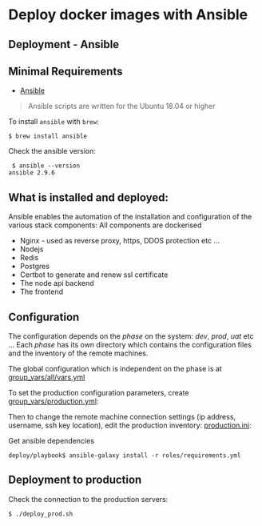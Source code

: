 # Deploy docker images with Ansible

## Deployment - Ansible

## Minimal Requirements

* [Ansible](http://www.ansible.com/)

> Ansible scripts are written for the Ubuntu 18.04 or higher

To install `ansible` with `brew`:

```text
$ brew install ansible
```

Check the ansible version:

```text
 $ ansible --version
ansible 2.9.6
```

## What is installed and deployed:

Ansible enables the automation of the installation and configuration of the various stack components: All components are dockerised

* Nginx - used as reverse proxy, https, DDOS protection etc ...
* Nodejs
* Redis
* Postgres
* Certbot to generate and renew ssl certificate
* The node api backend
* The frontend

## Configuration

The configuration depends on the _phase_ on the system: _dev_, _prod_, _uat_ etc ... Each _phase_ has its own directory which contains the configuration files and the inventory of the remote machines.

The global configuration which is independent on the phase is at [group\_vars/all/vars.yml](https://github.com/FredericHeem/starhackit/tree/8096c83cbe8b63acf4f38062192b4b67714c2cb1/deploy/playbook/group_vars/all/vars.yml)

To set the production configuration parameters, create [group\_vars/production.yml](https://github.com/FredericHeem/starhackit/tree/8096c83cbe8b63acf4f38062192b4b67714c2cb1/deploy/playbook/group_vars/production.yml):

Then to change the remote machine connection settings \(ip address, username, ssh key location\), edit the production inventory: [production.ini](https://github.com/FredericHeem/starhackit/tree/8096c83cbe8b63acf4f38062192b4b67714c2cb1/deploy/playbook/production.ini):

Get ansible dependencies

```text
deploy/playbook$ ansible-galaxy install -r roles/requirements.yml
```

## Deployment to production

Check the connection to the production servers:

```text
$ ./deploy_prod.sh
```

